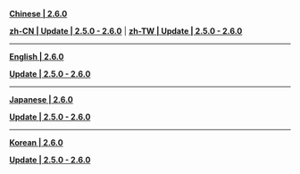 **[Chinese | 2.6.0](https://autopatchcn.bhsr.com/client/cn/20241010190206_tkloMB0w9r83S2Nz/PC/Chinese.7z)**

**[zh-CN | Update | 2.5.0 - 2.6.0](https://autopatchcn.bhsr.com/client/diff/hkrpg_cn/audio_zh-cn_2.5.0_2.6.0_hdiff_YOBtOHbaKFPsjZIe.7z)** | 
**[zh-TW | Update | 2.5.0 - 2.6.0](https://autopatchcn.bhsr.com/client/diff/hkrpg_cn/audio_zh-tw_2.5.0_2.6.0_hdiff_TYMkifFCerWuCEih.7z)**

---

**[English | 2.6.0](https://autopatchcn.bhsr.com/client/cn/20241010190206_tkloMB0w9r83S2Nz/PC/English.7z)**

**[Update | 2.5.0 - 2.6.0](https://autopatchcn.bhsr.com/client/diff/hkrpg_cn/audio_en-us_2.5.0_2.6.0_hdiff_YkTetpRkntvieyts.7z)**

---

**[Japanese | 2.6.0](https://autopatchcn.bhsr.com/client/cn/20241010190206_tkloMB0w9r83S2Nz/PC/Japanese.7z)**

**[Update | 2.5.0 - 2.6.0](https://autopatchcn.bhsr.com/client/diff/hkrpg_cn/audio_ja-jp_2.5.0_2.6.0_hdiff_ZxfcDKfdJWiWeFlD.7z)**

---

**[Korean | 2.6.0](https://autopatchcn.bhsr.com/client/cn/20241010190206_tkloMB0w9r83S2Nz/PC/Korean.7z)**

**[Update | 2.5.0 - 2.6.0](https://autopatchcn.bhsr.com/client/diff/hkrpg_cn/audio_ko-kr_2.5.0_2.6.0_hdiff_nVINidAqywyjWugD.7z)**
